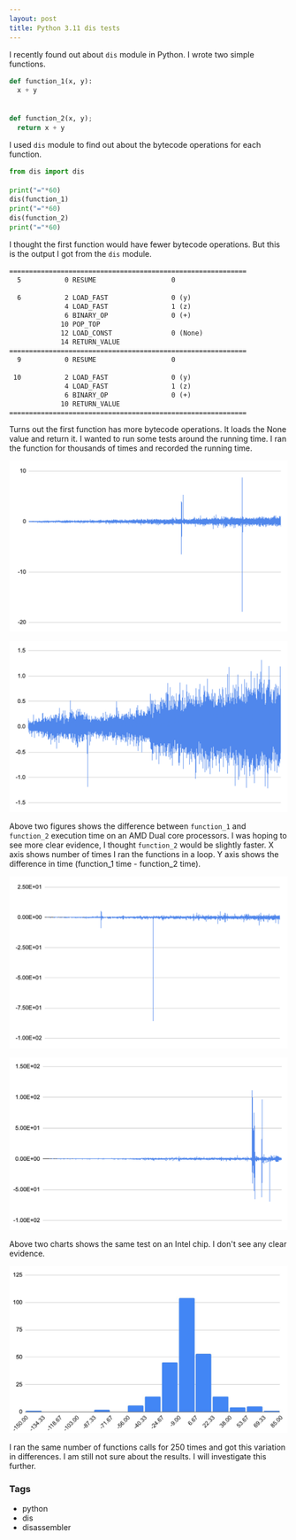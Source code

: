 ```yaml
---
layout: post
title: Python 3.11 dis tests
---
```


I recently found out about `dis` module in Python. I wrote two simple functions.

```python
def function_1(x, y):
  x + y


def function_2(x, y);
  return x + y
```

I used `dis` module to find out about the bytecode operations for each function. 

```python
from dis import dis

print("="*60)
dis(function_1)
print("="*60)
dis(function_2)
print("="*60)
```

I thought the first function would have fewer bytecode operations. But this is the output I got from the `dis` module.

```console
============================================================
  5           0 RESUME                   0

  6           2 LOAD_FAST                0 (y)
              4 LOAD_FAST                1 (z)
              6 BINARY_OP                0 (+)
             10 POP_TOP
             12 LOAD_CONST               0 (None)
             14 RETURN_VALUE
============================================================
  9           0 RESUME                   0

 10           2 LOAD_FAST                0 (y)
              4 LOAD_FAST                1 (z)
              6 BINARY_OP                0 (+)
             10 RETURN_VALUE
============================================================
```

Turns out the first function has more bytecode operations. It loads the None value and return it. I wanted to run some tests around the running time. I ran the function for thousands of times and recorded the running time. 

![](../resources/16.png)

![](../resources/17.png)

Above two figures shows the difference between `function_1` and `function_2` execution time on an AMD Dual core processors. I was hoping to see more clear evidence, I thought `function_2` would be slightly faster. X axis shows number of times I ran the functions in a loop. Y axis shows the difference in time (function_1 time - function_2 time).

![](../resources/18.png)

![](../resources/19.png)

Above two charts shows the same test on an Intel chip. I don't see any clear evidence.

![](../resources/20.jpeg)

I ran the same number of functions calls for 250 times and got this variation in differences. I am still not sure about the results. I will investigate this further.

### Tags

- python
- dis
- disassembler

